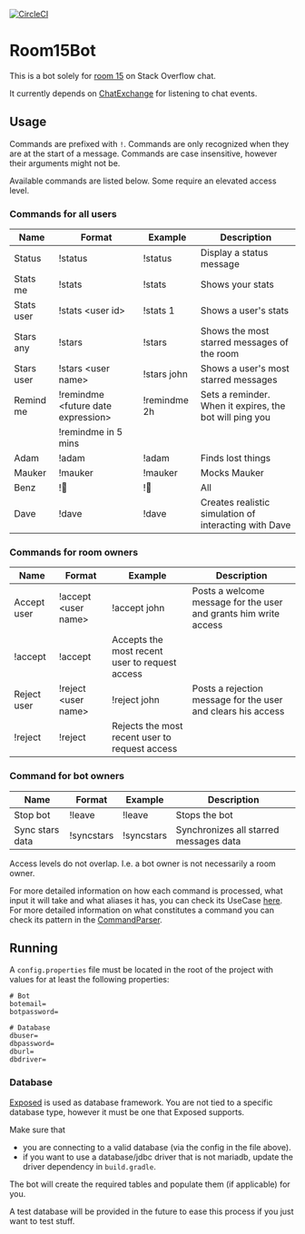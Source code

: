 [![CircleCI](https://circleci.com/gh/TimCastelijns/Room15Bot/tree/master.svg?style=shield)](https://circleci.com/gh/TimCastelijns/Room15Bot/tree/master)

# Room15Bot

This is a bot solely for [room 15](https://chat.stackoverflow.com/rooms/15/android) on Stack Overflow chat.

It currently depends on [ChatExchange](https://github.com/TimCastelijns/ChatExchange) for listening to chat events.


## Usage

Commands are prefixed with `!`. Commands are only recognized when they are at the start of a message. Commands are case insensitive, however their arguments might not be.

Available commands are listed below. Some require an elevated access level. 

### Commands for all users

Name|Format|Example|Description
---|---|---|---
Status|!status|!status|Display a status message
Stats me|!stats|!stats|Shows your stats
Stats user|!stats \<user id\>|!stats 1|Shows a user's stats
Stars any|!stars|!stars|Shows the most starred messages of the room
Stars user|!stars \<user name\>|!stars john|Shows a user's most starred messages
Remind me|!remindme \<future date expression\>|!remindme 2h|Sets a reminder. When it expires, the bot will ping you
||!remindme in 5 mins|
Adam|!adam|!adam|Finds lost things
Mauker|!mauker|!mauker|Mocks Mauker
Benz|!🚗|!🚗|All|Checks your car
Dave|!dave|!dave|Creates realistic simulation of interacting with Dave

### Commands for room owners

Name|Format|Example|Description
---|---|---|---
Accept user|!accept \<user name\>|!accept john|Posts a welcome message for the user and grants him write access
|!accept|!accept|Accepts the most recent user to request access
Reject user|!reject \<user name\>|!reject john|Posts a rejection message for the user and clears his access
|!reject|!reject|Rejects the most recent user to request access

### Command for bot owners

Name|Format|Example|Description
---|---|---|---
Stop bot|!leave|!leave|Stops the bot
Sync stars data|!syncstars|!syncstars|Synchronizes all starred messages data

Access levels do not overlap. I.e. a bot owner is not necessarily a room owner.

For more detailed information on how each command is processed, what input it will take and what aliases it has, you can check its UseCase [here](https://github.com/TimCastelijns/Room15Bot/tree/master/src/main/kotlin/com/timcastelijns/room15bot/bot/usecases). For more detailed information on what constitutes a command you can check its pattern in the [CommandParser](https://github.com/TimCastelijns/Room15Bot/blob/master/src/main/kotlin/com/timcastelijns/room15bot/util/CommandParser.kt).


## Running

A `config.properties` file must be located in the root of the project with values for at least the following properties:

    # Bot
    botemail=
    botpassword=

    # Database
    dbuser=
    dbpassword=
    dburl=
    dbdriver=

### Database

[Exposed](https://github.com/JetBrains/Exposed) is used as database framework. You are not tied to a specific database type, however it must be one that Exposed supports.

Make sure that

- you are connecting to a valid database (via the config in the file above).
- if you want to use a database/jdbc driver that is not mariadb, update the driver dependency in `build.gradle`.

The bot will create the required tables and populate them (if applicable) for you.

A test database will be provided in the future to ease this process if you just want to test stuff.
